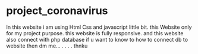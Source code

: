 # project_coronavirus
In this website i am using Html Css and javascript little bit.
this Website only for my project purpose.
this website is fully responsive. and this website also connect with php database if u want to know to how to connect db to website then dm me...
.
.
.
.
thnku 
